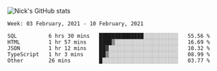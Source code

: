 ![Nick's GitHub stats](https://github-readme-stats.vercel.app/api?username=nickdark&theme=vue&show_icons=true)


<!--START_SECTION:waka-->
```text
Week: 03 February, 2021 - 10 February, 2021

SQL          6 hrs 30 mins   ██████████████░░░░░░░░░░░   55.56 % 
HTML         1 hr 57 mins    ████▒░░░░░░░░░░░░░░░░░░░░   16.69 % 
JSON         1 hr 12 mins    ██▓░░░░░░░░░░░░░░░░░░░░░░   10.32 % 
TypeScript   1 hr 3 mins     ██▒░░░░░░░░░░░░░░░░░░░░░░   08.99 % 
Other        26 mins         █░░░░░░░░░░░░░░░░░░░░░░░░   03.77 % 
```
<!--END_SECTION:waka-->

<!--
**nickdark/nickdark** is a ✨ _special_ ✨ repository because its `README.md` (this file) appears on your GitHub profile.

Here are some ideas to get you started:

- 🔭 I’m currently working on ...
- 🌱 I’m currently learning ...
- 👯 I’m looking to collaborate on ...
- 🤔 I’m looking for help with ...
- 💬 Ask me about ...
- 📫 How to reach me: ...
- 😄 Pronouns: ...
- ⚡ Fun fact: ...
-->
